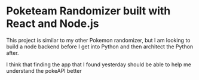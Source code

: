 # Poketeam Randomizer built with React and Node.js

This project is similar to my other Pokemon randomizer, but I am looking to build a node backend before I get into Python and then architect the Python after.

I think that finding the app that I found yesterday should be able to help me understand the pokeAPI better
